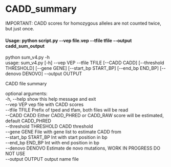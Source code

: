# CADD_summary

IMPORTANT: CADD scores for homozygous alleles are not counted twice, but just once.   

#### Usage: python script.py --vep file.vep --tfile tfile --output cadd_sum_output

python sum_v4.py -h  
usage: sum_v4.py [-h] --vep VEP --tfile TFILE [--CADD CADD] [--threshold THRESHOLD] [--gene GENE] [--start_bp START_BP] [--end_bp END_BP] [--denovo DENOVO] --output OUTPUT  

CADD file summary

optional arguments:  
  -h, --help            show this help message and exit  
  --vep VEP             vep file with CADD scores  
  --tfile TFILE         Prefix of tped and tfam, both files will be read  
  --CADD CADD           Either CADD_PHRED or CADD_RAW score will be estimated, default CADD_PHRED  
  --threshold THRESHOLD CADD threshold  
  --gene GENE           File with gene list to estimate CADD from  
  --start_bp START_BP   Int with start position in bp  
  --end_bp END_BP       Int with end position in bp  
  --denovo DENOVO       Estimate de novo mutations, WORK IN PROGRESS DO NOT USE  
  --output OUTPUT       output name file  
